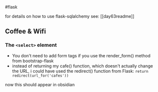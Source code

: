 #flask

for details on how to use flask-sqlalchemy see: [[day63readme]]

## Coffee & Wifi

### The `<select>` element

* You don't need to add form tags if you use the render_form() method from bootstrap-flask
* instead of returning my cafe() function, which doesn't actually change the URL, i could have used the redirect() function
from Flask: `return redirect(url_for('cafes'))`

now this should appear in obsidian